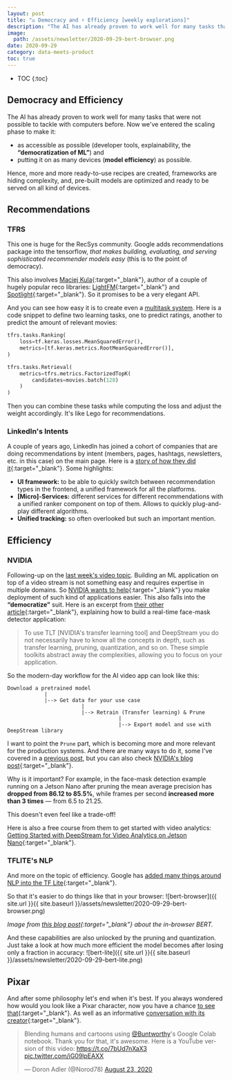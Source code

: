 ```yaml
---
layout: post
title: "⚖️ Democracy and ⚡ Efficiency [weekly explorations]"
description: "The AI has already proven to work well for many tasks that were not possible to tackle with computers before. Now we've entered the scaling phase."
image:
  path: /assets/newsletter/2020-09-29-bert-browser.png
date: 2020-09-29
category: data-meets-product
toc: true
---
```

* TOC
{:toc}

## Democracy and Efficiency

The AI has already proven to work well for many tasks that were not possible to tackle with computers before. Now we've entered the scaling phase to make it:

* as accessible as possible (developer tools, explainability, the **“democratization of ML”**) and
* putting it on as many devices (**model efficiency**) as possible.

Hence, more and more ready-to-use recipes are created, frameworks are hiding complexity, and, pre-built models are optimized and ready to be served on all kind of devices.

## Recommendations

### TFRS

This one is huge for the RecSys community. Google adds recommendations package into the tensorflow, *that makes building, evaluating, and serving sophisticated recommender models easy* (this is to the point of democracy).

This also involves [Maciej Kula](https://twitter.com/maciej_kula?lang=en){:target="_blank"}, author of a couple of hugely popular reco libraries: [LightFM](https://github.com/lyst/lightfm){:target="_blank"} and [Spotlight](https://github.com/maciejkula/spotlight){:target="_blank"}. So it promises to be a very elegant API.

And you can see how easy it is to create even a [multitask system](https://www.tensorflow.org/recommenders/examples/multitask). Here is a code snippet to define two learning tasks, one to predict ratings, another to predict the amount of relevant movies:

```python
tfrs.tasks.Ranking(
    loss=tf.keras.losses.MeanSquaredError(),
    metrics=[tf.keras.metrics.RootMeanSquaredError()],
)

tfrs.tasks.Retrieval(
    metrics=tfrs.metrics.FactorizedTopK(
        candidates=movies.batch(128)
    )
)
```

Then you can combine these tasks while computing the loss and adjust the weight accordingly. It's like Lego for recommendations.

### LinkedIn's Intents

A couple of years ago, LinkedIn has joined a cohort of companies that are doing recommendations by intent (members, pages, hashtags, newsletters, etc. in this case) on the main page. Here is a [story of how they did it](https://engineering.linkedin.com/blog/2020/helping-members-discover-communities-around-interests){:target="_blank"}. Some highlights:

* **UI framework:** to be able to quickly switch between recommendation types in the frontend, a unified framework for all the platforms.
* **[Micro]-Services:** different services for different recommendations with a unified ranker component on top of them. Allows to quickly plug-and-play different algorithms.
* **Unified tracking:** so often overlooked but such an important mention.

## Efficiency

### NVIDIA

Following-up on the [last week's video topic](https://www.eliasnema.com/data-meets-product/2020/09/22/newsletter-video.html). Building an ML application on top of a video stream is not something easy and requires expertise in multiple domains. So [NVIDIA wants to help](https://developer.nvidia.com/blog/deploying-models-from-tensorflow-model-zoo-using-deepstream-and-triton-inference-server/){:target="_blank"} you make deployment of such kind of applications easier. This also falls into the **“democratize”** suit. Here is an excerpt from [their other article](https://developer.nvidia.com/blog/implementing-a-real-time-ai-based-face-mask-detector-application-for-covid-19/){:target="_blank"}, explaining how to build a real-time face-mask detector application:

> To use TLT [NVIDIA's transfer learning tool] and DeepStream you do not necessarily have to know all the concepts in depth, such as transfer learning, pruning, quantization, and so on. These simple toolkits abstract away the complexities, allowing you to focus on your application.

So the modern-day workflow for the AI video app can look like this:

```text
Download a pretrained model
            |
            |--> Get data for your use case
                        |
                        |--> Retrain (Transfer learning) & Prune
                                    |
                                    |--> Export model and use with DeepStream library
```

I want to point the `Prune` part, which is becoming more and more relevant for the production systems. And there are many ways to do it, some I've covered in a [previous post](https://www.eliasnema.com/data-meets-product/2020/07/20/newsletter-gpt.html), but you can also check [NVIDIA's blog post](https://developer.nvidia.com/blog/transfer-learning-toolkit-pruning-intelligent-video-analytics/){:target="_blank"}.

Why is it important? For example, in the face-mask detection example running on a Jetson Nano after pruning the mean average precision has **dropped from 86.12 to 85.5%**, while frames per second **increased more than 3 times** — from 6.5 to 21.25.

This doesn't even feel like a trade-off!

Here is also a free course from them to get started with video analytics: [Getting Started with DeepStream for Video Analytics on Jetson Nano](https://courses.nvidia.com/courses/course-v1:DLI+C-IV-02+V1/about){:target="_blank"}.

### TFLITE's NLP

And more on the topic of efficiency. Google has [added many things around NLP into the TF Lite](https://blog.tensorflow.org/2020/09/whats-new-in-tensorflow-lite-for-nlp.html){:target="_blank"}.

So that it's easier to do things like that in your browser:
![bert-browser]({{ site.url }}{{ site.baseurl }}/assets/newsletter/2020-09-29-bert-browser.png)

*Image from [this blog post](https://blog.tensorflow.org/2020/03/exploring-helpful-uses-for-bert-in-your-browser-tensorflow-js.html){:target="_blank"} about the in-browser BERT.*

And these capabilities are also unlocked by the pruning and quantization. Just take a look at how much more efficient the model becomes after losing only a fraction in accuracy:
![bert-lite]({{ site.url }}{{ site.baseurl }}/assets/newsletter/2020-09-29-bert-lite.png)

## Pixar

And after some philosophy let's end when it's best. If you always wondered how would you look like a Pixar character, now you have a chance [to see that](https://toonify.justinpinkney.com/){:target="_blank"}.
As well as an informative [conversation with its creator](https://www.youtube.com/watch?v=KZ7BnJb30Cc){:target="_blank"}.

<blockquote class="twitter-tweet"><p lang="en" dir="ltr">Blending humans and cartoons using <a href="https://twitter.com/Buntworthy?ref_src=twsrc%5Etfw">@Buntworthy</a>&#39;s Google Colab notebook. Thank you for that, it&#39;s awesome. Here is a YouTube version of this video: <a href="https://t.co/7bUd7nXaX3">https://t.co/7bUd7nXaX3</a> <a href="https://t.co/iG09lpEAXX">pic.twitter.com/iG09lpEAXX</a></p>&mdash; Doron Adler (@Norod78) <a href="https://twitter.com/Norod78/status/1297513475258953728?ref_src=twsrc%5Etfw">August 23, 2020</a></blockquote> <script async src="https://platform.twitter.com/widgets.js" charset="utf-8"></script>
